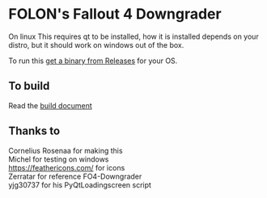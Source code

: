 # FOLON's Fallout 4 Downgrader

On linux This requires qt to be installed, how it is installed depends on your distro, but it should work on windows out of the box.

To run this [get a binary from Releases](https://github.com/Fallout-London/FOLON-FO4Downgrader/releases/latest) for your OS.

## To build
Read the [build document](./build.md)

## Thanks to
Cornelius Rosenaa for making this\
Michel for testing on windows\
https://feathericons.com/ for icons\
Zerratar for reference FO4-Downgrader\
yjg30737 for his PyQtLoadingscreen script
